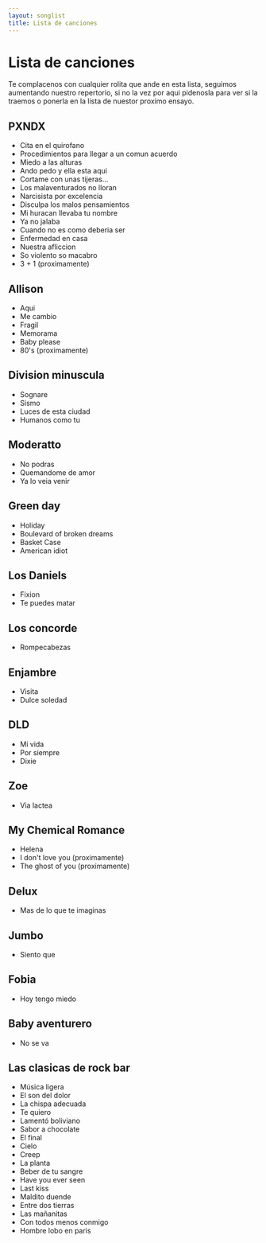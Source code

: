 ```yaml
---
layout: songlist
title: Lista de canciones
---
```


# Lista de canciones

Te complacenos con cualquier rolita que ande en esta lista, seguimos aumentando nuestro repertorio, si no la vez por aqui pidenosla para ver si la traemos o ponerla en la lista de nuestor proximo ensayo.

## PXNDX
* Cita en el quirofano
* Procedimientos para llegar a un comun acuerdo
* Miedo a las alturas
* Ando pedo y ella esta aqui
* Cortame con unas tijeras...
* Los malaventurados no lloran
* Narcisista por excelencia
* Disculpa los malos pensamientos
* Mi huracan llevaba tu nombre
* Ya no jalaba
* Cuando no es como deberia ser
* Enfermedad en casa
* Nuestra afliccion
* So violento so macabro
* 3 + 1 (proximamente)

## Allison
* Aqui
* Me cambio
* Fragil
* Memorama
* Baby please
* 80's (proximamente)

## Division minuscula
* Sognare
* Sismo
* Luces de esta ciudad
* Humanos como tu

## Moderatto
* No podras
* Quemandome de amor
* Ya lo veia venir

## Green day
* Holiday
* Boulevard of broken dreams
* Basket Case
* American idiot

## Los Daniels
* Fixion
* Te puedes matar

## Los concorde
* Rompecabezas

## Enjambre
* Visita
* Dulce soledad

## DLD
* Mi vida
* Por siempre
* Dixie

## Zoe
* Via lactea

## My Chemical Romance
* Helena
* I don't love you (proximamente)
* The ghost of you (proximamente)

## Delux
* Mas de lo que te imaginas

## Jumbo
* Siento que

## Fobia
* Hoy tengo miedo

## Baby aventurero
* No se va

## Las clasicas de rock bar
* Música ligera
* El son del dolor
* La chispa adecuada
* Te quiero
* Lamentó boliviano
* Sabor a chocolate
* El final
* Cielo
* Creep
* La planta
* Beber de tu sangre
* Have you ever seen
* Last kiss
* Maldito duende
* Entre dos tierras
* Las mañanitas
* Con todos menos conmigo
* Hombre lobo en paris
